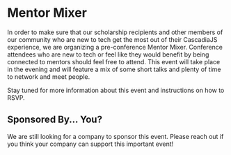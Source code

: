 # Mentor Mixer

In order to make sure that our scholarship recipients and other members of our community who are new to tech get the most out of their CascadiaJS experience, we are organizing a pre-conference Mentor Mixer. Conference attendees who are new to tech or feel like they would benefit by being connected to mentors should feel free to attend. This event will take place in the evening and will feature a mix of some short talks and plenty of time to network and meet people.

Stay tuned for more information about this event and instructions on how to RSVP.

## Sponsored By... You?

We are still looking for a company to sponsor this event. Please reach out if you think your company can support this important event!
